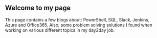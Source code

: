 ## Welcome to my page

This page contains a few blogs about: PowerShell, SQL, Slack, Jenkins, Azure and Office365. Also; some problem solving solutions I found when working on various different topics in my day2day job.
